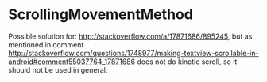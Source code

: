 # ScrollingMovementMethod

Possible solution for: <http://stackoverflow.com/a/17871686/895245>, but as mentioned in comment <http://stackoverflow.com/questions/1748977/making-textview-scrollable-in-android#comment55037764_17871686> does not do kinetic scroll, so it should not be used in general.
